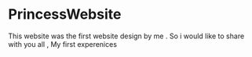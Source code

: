 # PrincessWebsite
This website was the first website design by me . So i would like to share with you all , My first experenices
